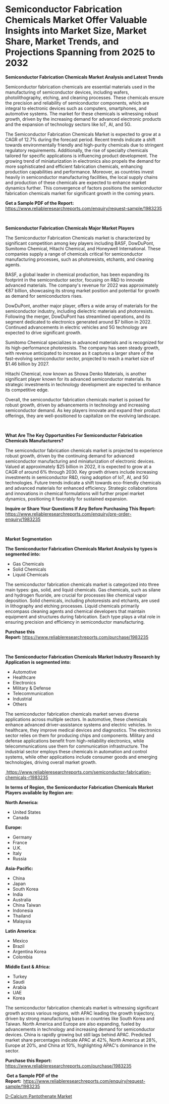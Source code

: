 <p><h1>Semiconductor Fabrication Chemicals Market Offer Valuable Insights into Market Size, Market Share, Market Trends, and Projections Spanning from 2025 to 2032</h1></p><p><strong>Semiconductor Fabrication Chemicals Market Analysis and Latest Trends</strong></p>
<p><p>Semiconductor fabrication chemicals are essential materials used in the manufacturing of semiconductor devices, including wafers, photolithography, etching, and cleaning processes. These chemicals ensure the precision and reliability of semiconductor components, which are integral to electronic devices such as computers, smartphones, and automotive systems. The market for these chemicals is witnessing robust growth, driven by the increasing demand for advanced electronic products and the expansion of technology sectors like IoT, AI, and 5G.</p><p>The Semiconductor Fabrication Chemicals Market is expected to grow at a CAGR of 12.7% during the forecast period. Recent trends indicate a shift towards environmentally friendly and high-purity chemicals due to stringent regulatory requirements. Additionally, the rise of specialty chemicals tailored for specific applications is influencing product development. The growing trend of miniaturization in electronics also propels the demand for more sophisticated and efficient fabrication chemicals, enhancing production capabilities and performance. Moreover, as countries invest heavily in semiconductor manufacturing facilities, the local supply chains and production of these chemicals are expected to enhance market dynamics further. This convergence of factors positions the semiconductor fabrication chemicals market for significant growth in the coming years.</p></p>
<p><strong>Get a Sample PDF of the Report:&nbsp;</strong> <a href="https://www.reliableresearchreports.com/enquiry/request-sample/1983235?utm_campaign=3012&utm_medium=2&utm_source=Github&utm_content=ia&utm_term=03042025&utm_id=semiconductor-fabrication-chemicals">https://www.reliableresearchreports.com/enquiry/request-sample/1983235</a></p>
<p>&nbsp;</p>
<p><strong>Semiconductor Fabrication Chemicals Major Market Players</strong></p>
<p><p>The Semiconductor Fabrication Chemicals market is characterized by significant competition among key players including BASF, DowDuPont, Sumitomo Chemical, Hitachi Chemical, and Honeywell International. These companies supply a range of chemicals critical for semiconductor manufacturing processes, such as photoresists, etchants, and cleaning agents.</p><p>BASF, a global leader in chemical production, has been expanding its footprint in the semiconductor sector, focusing on R&D to innovate advanced materials. The company's revenue for 2022 was approximately €87 billion, showcasing its strong market position and potential for growth as demand for semiconductors rises.</p><p>DowDuPont, another major player, offers a wide array of materials for the semiconductor industry, including dielectric materials and photoresists. Following the merger, DowDuPont has streamlined operations, and its segment dedicated to electronics generated around $7 billion in 2022. Continued advancements in electric vehicles and 5G technology are expected to drive significant growth.</p><p>Sumitomo Chemical specializes in advanced materials and is recognized for its high-performance photoresists. The company has seen steady growth, with revenue anticipated to increase as it captures a larger share of the fast-evolving semiconductor sector, projected to reach a market size of $1.46 billion by 2027.</p><p>Hitachi Chemical, now known as Showa Denko Materials, is another significant player known for its advanced semiconductor materials. Its strategic investments in technology development are expected to enhance its competitive edge.</p><p>Overall, the semiconductor fabrication chemicals market is poised for robust growth, driven by advancements in technology and increasing semiconductor demand. As key players innovate and expand their product offerings, they are well-positioned to capitalize on the evolving landscape.</p></p>
<p>&nbsp;</p>
<p><strong>What Are The Key Opportunities For Semiconductor Fabrication Chemicals Manufacturers?</strong></p>
<p><p>The semiconductor fabrication chemicals market is projected to experience robust growth, driven by the continuing demand for advanced semiconductor manufacturing and miniaturization of electronic devices. Valued at approximately $25 billion in 2022, it is expected to grow at a CAGR of around 6% through 2030. Key growth drivers include increasing investments in semiconductor R&D, rising adoption of IoT, AI, and 5G technologies. Future trends indicate a shift towards eco-friendly chemicals and advanced materials for enhanced efficiency. Strategic collaborations and innovations in chemical formulations will further propel market dynamics, positioning it favorably for sustained expansion.</p></p>
<p><strong>Inquire or Share Your Questions If Any Before Purchasing This Report:</strong> <a href="https://www.reliableresearchreports.com/enquiry/pre-order-enquiry/1983235?utm_campaign=3012&utm_medium=2&utm_source=Github&utm_content=ia&utm_term=03042025&utm_id=semiconductor-fabrication-chemicals">https://www.reliableresearchreports.com/enquiry/pre-order-enquiry/1983235</a></p>
<p>&nbsp;</p>
<p><strong>Market Segmentation</strong></p>
<p><strong>The Semiconductor Fabrication Chemicals Market Analysis by types is segmented into:</strong></p>
<p><ul><li>Gas Chemicals</li><li>Solid Chemicals</li><li>Liquid Chemicals</li></ul></p>
<p><p>The semiconductor fabrication chemicals market is categorized into three main types: gas, solid, and liquid chemicals. Gas chemicals, such as silane and hydrogen fluoride, are crucial for processes like chemical vapor deposition. Solid chemicals, including photoresists and etchants, are used in lithography and etching processes. Liquid chemicals primarily encompass cleaning agents and chemical developers that maintain equipment and structures during fabrication. Each type plays a vital role in ensuring precision and efficiency in semiconductor manufacturing.</p></p>
<p><strong>Purchase this Report:&nbsp;</strong><a href="https://www.reliableresearchreports.com/purchase/1983235?utm_campaign=3012&utm_medium=2&utm_source=Github&utm_content=ia&utm_term=03042025&utm_id=semiconductor-fabrication-chemicals">https://www.reliableresearchreports.com/purchase/1983235</a></p>
<p>&nbsp;</p>
<p><strong>The Semiconductor Fabrication Chemicals Market Industry Research by Application is segmented into:</strong></p>
<p><ul><li>Automotive</li><li>Healthcare</li><li>Electronics</li><li>Military & Defense</li><li>Telecommunication</li><li>Industrial</li><li>Others</li></ul></p>
<p><p>The semiconductor fabrication chemicals market serves diverse applications across multiple sectors. In automotive, these chemicals enhance advanced driver-assistance systems and electric vehicles. In healthcare, they improve medical devices and diagnostics. The electronics sector relies on them for producing chips and components. Military and defense applications benefit from high-reliability electronics, while telecommunications use them for communication infrastructure. The industrial sector employs these chemicals in automation and control systems, while other applications include consumer goods and emerging technologies, driving overall market growth.</p></p>
<p><a href="https://www.reliableresearchreports.com/semiconductor-fabrication-chemicals-r1983235?utm_campaign=3012&utm_medium=2&utm_source=Github&utm_content=ia&utm_term=03042025&utm_id=semiconductor-fabrication-chemicals">&nbsp;https://www.reliableresearchreports.com/semiconductor-fabrication-chemicals-r1983235</a></p>
<p><strong>In terms of Region, the Semiconductor Fabrication Chemicals Market Players available by Region are:</strong></p>
<p>
    <p> <strong> North America: </strong>
        <ul>
            <li>United States</li>
            <li>Canada</li>
        </ul>
        </p> 
    <p> <strong> Europe: </strong>
        <ul>
            <li>Germany</li>
            <li>France</li>
            <li>U.K.</li>
            <li>Italy</li>
            <li>Russia</li>
        </ul>
        </p> 
    <p> <strong> Asia-Pacific: </strong>
        <ul>
            <li>China</li>
            <li>Japan</li>
            <li>South Korea</li>
            <li>India</li>
            <li>Australia</li>
            <li>China Taiwan</li>
            <li>Indonesia</li>
            <li>Thailand</li>
            <li>Malaysia</li>
        </ul>
        </p> 
    <p> <strong> Latin America: </strong>
        <ul>
            <li>Mexico</li>
            <li>Brazil</li>
            <li>Argentina Korea</li>
            <li>Colombia</li>
        </ul>
        </p> 
    <p> <strong> Middle East & Africa: </strong>
        <ul>
            <li>Turkey</li>
            <li>Saudi</li>
            <li>Arabia</li>
            <li>UAE</li>
            <li>Korea</li>
        </ul>
    </p>
    </p>
<p><p>The semiconductor fabrication chemicals market is witnessing significant growth across various regions, with APAC leading the growth trajectory, driven by strong manufacturing bases in countries like South Korea and Taiwan. North America and Europe are also expanding, fueled by advancements in technology and increasing demand for semiconductor devices. China is rapidly growing but still lags behind APAC. Predicted market share percentages indicate APAC at 42%, North America at 28%, Europe at 20%, and China at 10%, highlighting APAC's dominance in the sector.</p></p>
<p><strong>Purchase this Report: </strong><a href="https://www.reliableresearchreports.com/purchase/1983235?utm_campaign=3012&utm_medium=2&utm_source=Github&utm_content=ia&utm_term=03042025&utm_id=semiconductor-fabrication-chemicals">https://www.reliableresearchreports.com/purchase/1983235</a></p>
<p>&nbsp;<strong>Get a Sample PDF of the Report:&nbsp;&nbsp;</strong><a href="https://www.reliableresearchreports.com/enquiry/request-sample/1983235?utm_campaign=3012&utm_medium=2&utm_source=Github&utm_content=ia&utm_term=03042025&utm_id=semiconductor-fabrication-chemicals">https://www.reliableresearchreports.com/enquiry/request-sample/1983235</a></p>
<p><strong></strong></p>
<p><p><a href="https://github.com/beroxiluwaya/Market-Research-Report-List-1/blob/main/d-calcium-pantothenate-market.md?utm_campaign=3012&utm_medium=2&utm_source=Github&utm_content=ia&utm_term=03042025&utm_id=semiconductor-fabrication-chemicals">D-Calcium Pantothenate Market</a></p></p>